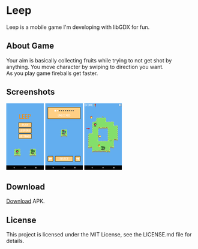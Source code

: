 # Leep
Leep is a mobile game I'm developing with libGDX for fun.

## About Game
Your aim is basically collecting fruits while trying to not get shot by anything. You move character by swiping to direction you want.<br>
As you play game fireballs get faster.

## Screenshots
<p float="left">
	<img src="screenshots/main-menu.png" width="100"/>
	<img src="screenshots/char-selection.png" width="100"/> 
	<img src="screenshots/game-state.png" width="100"/>
</p>

## Download
[Download](https://www.dropbox.com/s/0s6yn88z5d9tnu8/leep-release.apk?dl=0) APK.

## License
This project is licensed under the MIT License, see the LICENSE.md file for details.